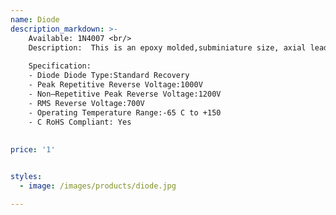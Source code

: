 ```yaml
---
name: Diode
description_markdown: >-
    Available: 1N4007 <br/>
    Description:  This is an epoxy molded,subminiature size, axial lead mounted rectifiers for general–purpose low–power applications.
    
    Specification:  
    - Diode Diode Type:Standard Recovery
    - Peak Repetitive Reverse Voltage:1000V
    - Non–Repetitive Peak Reverse Voltage:1200V
    - RMS Reverse Voltage:700V
    - Operating Temperature Range:-65 C to +150
    - C RoHS Compliant: Yes
    
    
price: '1'


styles:
  - image: /images/products/diode.jpg

---
```

